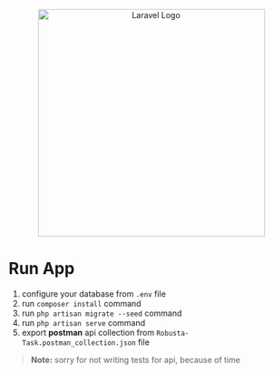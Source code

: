 <p align="center"><a href="https://laravel.com" target="_blank"><img src="https://raw.githubusercontent.com/laravel/art/master/logo-lockup/5%20SVG/2%20CMYK/1%20Full%20Color/laravel-logolockup-cmyk-red.svg" width="400" alt="Laravel Logo"></a></p>

# Run App
1. configure your database from `.env` file
2. run `composer install` command
3. run `php artisan migrate --seed` command
4. run `php artisan serve` command
5. export **postman** api collection from `Robusta-Task.postman_collection.json` file

> **Note:** sorry for not writing tests for api, because of time
